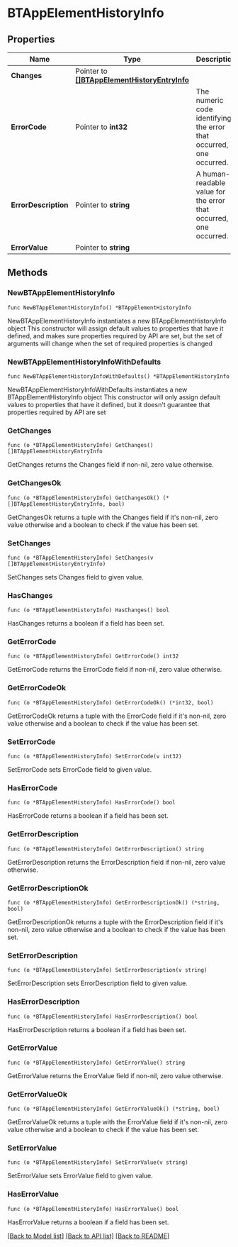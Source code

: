 # BTAppElementHistoryInfo

## Properties

Name | Type | Description | Notes
------------ | ------------- | ------------- | -------------
**Changes** | Pointer to [**[]BTAppElementHistoryEntryInfo**](BTAppElementHistoryEntryInfo.md) |  | [optional] 
**ErrorCode** | Pointer to **int32** | The numeric code identifying the error that occurred, if one occurred. | [optional] 
**ErrorDescription** | Pointer to **string** | A human-readable value for the error that occurred, if one occurred. | [optional] 
**ErrorValue** | Pointer to **string** |  | [optional] 

## Methods

### NewBTAppElementHistoryInfo

`func NewBTAppElementHistoryInfo() *BTAppElementHistoryInfo`

NewBTAppElementHistoryInfo instantiates a new BTAppElementHistoryInfo object
This constructor will assign default values to properties that have it defined,
and makes sure properties required by API are set, but the set of arguments
will change when the set of required properties is changed

### NewBTAppElementHistoryInfoWithDefaults

`func NewBTAppElementHistoryInfoWithDefaults() *BTAppElementHistoryInfo`

NewBTAppElementHistoryInfoWithDefaults instantiates a new BTAppElementHistoryInfo object
This constructor will only assign default values to properties that have it defined,
but it doesn't guarantee that properties required by API are set

### GetChanges

`func (o *BTAppElementHistoryInfo) GetChanges() []BTAppElementHistoryEntryInfo`

GetChanges returns the Changes field if non-nil, zero value otherwise.

### GetChangesOk

`func (o *BTAppElementHistoryInfo) GetChangesOk() (*[]BTAppElementHistoryEntryInfo, bool)`

GetChangesOk returns a tuple with the Changes field if it's non-nil, zero value otherwise
and a boolean to check if the value has been set.

### SetChanges

`func (o *BTAppElementHistoryInfo) SetChanges(v []BTAppElementHistoryEntryInfo)`

SetChanges sets Changes field to given value.

### HasChanges

`func (o *BTAppElementHistoryInfo) HasChanges() bool`

HasChanges returns a boolean if a field has been set.

### GetErrorCode

`func (o *BTAppElementHistoryInfo) GetErrorCode() int32`

GetErrorCode returns the ErrorCode field if non-nil, zero value otherwise.

### GetErrorCodeOk

`func (o *BTAppElementHistoryInfo) GetErrorCodeOk() (*int32, bool)`

GetErrorCodeOk returns a tuple with the ErrorCode field if it's non-nil, zero value otherwise
and a boolean to check if the value has been set.

### SetErrorCode

`func (o *BTAppElementHistoryInfo) SetErrorCode(v int32)`

SetErrorCode sets ErrorCode field to given value.

### HasErrorCode

`func (o *BTAppElementHistoryInfo) HasErrorCode() bool`

HasErrorCode returns a boolean if a field has been set.

### GetErrorDescription

`func (o *BTAppElementHistoryInfo) GetErrorDescription() string`

GetErrorDescription returns the ErrorDescription field if non-nil, zero value otherwise.

### GetErrorDescriptionOk

`func (o *BTAppElementHistoryInfo) GetErrorDescriptionOk() (*string, bool)`

GetErrorDescriptionOk returns a tuple with the ErrorDescription field if it's non-nil, zero value otherwise
and a boolean to check if the value has been set.

### SetErrorDescription

`func (o *BTAppElementHistoryInfo) SetErrorDescription(v string)`

SetErrorDescription sets ErrorDescription field to given value.

### HasErrorDescription

`func (o *BTAppElementHistoryInfo) HasErrorDescription() bool`

HasErrorDescription returns a boolean if a field has been set.

### GetErrorValue

`func (o *BTAppElementHistoryInfo) GetErrorValue() string`

GetErrorValue returns the ErrorValue field if non-nil, zero value otherwise.

### GetErrorValueOk

`func (o *BTAppElementHistoryInfo) GetErrorValueOk() (*string, bool)`

GetErrorValueOk returns a tuple with the ErrorValue field if it's non-nil, zero value otherwise
and a boolean to check if the value has been set.

### SetErrorValue

`func (o *BTAppElementHistoryInfo) SetErrorValue(v string)`

SetErrorValue sets ErrorValue field to given value.

### HasErrorValue

`func (o *BTAppElementHistoryInfo) HasErrorValue() bool`

HasErrorValue returns a boolean if a field has been set.


[[Back to Model list]](../README.md#documentation-for-models) [[Back to API list]](../README.md#documentation-for-api-endpoints) [[Back to README]](../README.md)


